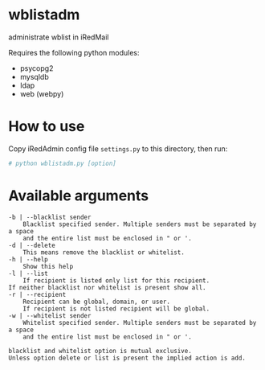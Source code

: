 # wblistadm
administrate wblist in iRedMail

Requires the following python modules:

* psycopg2
* mysqldb
* ldap
* web (webpy)

# How to use

Copy iRedAdmin config file `settings.py` to this directory, then run:

```python
# python wblistadm.py [option]
```

# Available arguments

    -b | --blacklist sender
        Blacklist specified sender. Multiple senders must be separated by a space
        and the entire list must be enclosed in " or '.
    -d | --delete
        This means remove the blacklist or whitelist.
    -h | --help
        Show this help
    -l | --list
        If recipient is listed only list for this recipient.
	If neither blacklist nor whitelist is present show all.
    -r | --recipient
        Recipient can be global, domain, or user.
        If recipient is not listed recipient will be global.
    -w | --whitelist sender
        Whitelist specified sender. Multiple senders must be separated by a space
        and the entire list must be enclosed in " or '.
    
    blacklist and whitelist option is mutual exclusive.
    Unless option delete or list is present the implied action is add.

